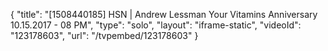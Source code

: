 {
    "title": "[1508440185] HSN | Andrew Lessman Your Vitamins Anniversary 10.15.2017 - 08 PM",
    "type": "solo",
    "layout": "iframe-static",
    "videoId": "123178603",
    "url": "\/tvpembed\/123178603"
}